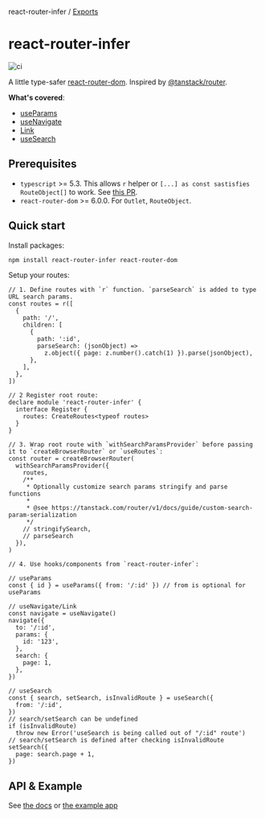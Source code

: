 react-router-infer / [Exports](modules.md)

# react-router-infer

![ci](https://github.com/haivuw/react-router-infer/actions/workflows/ci.yml/badge.svg)

A little type-safer [react-router-dom](https://github.com/remix-run/react-router). Inspired by [@tanstack/router](https://github.com/TanStack/router).

**What's covered**:

- [useParams](https://github.com/haivuw/react-router-infer/tree/main/docs/modules.md#useparams)
- [useNavigate](https://github.com/haivuw/react-router-infer/tree/main/docs/modules.md#usenavigate)
- [Link](https://github.com/haivuw/react-router-infer/tree/main/docs/modules.md#link)
- [useSearch](https://github.com/haivuw/react-router-infer/tree/main/docs/modules.md#usesearch)

## Prerequisites

- `typescript` >= 5.3. This allows `r` helper or `[...] as const sastisfies RouteObject[]` to work. See [this PR](https://github.com/microsoft/TypeScript/pull/55229).
- `react-router-dom` >= 6.0.0. For `Outlet`, `RouteObject`.

## Quick start

Install packages:

```bash
npm install react-router-infer react-router-dom
```

Setup your routes:

```tsx
// 1. Define routes with `r` function. `parseSearch` is added to type URL search params.
const routes = r([
  {
    path: '/',
    children: [
      {
        path: ':id',
        parseSearch: (jsonObject) =>
          z.object({ page: z.number().catch(1) }).parse(jsonObject),
      },
    ],
  },
])

// 2 Register root route:
declare module 'react-router-infer' {
  interface Register {
    routes: CreateRoutes<typeof routes>
  }
}

// 3. Wrap root route with `withSearchParamsProvider` before passing it to `createBrowserRouter` or `useRoutes`:
const router = createBrowserRouter(
  withSearchParamsProvider({
    routes,
    /**
     * Optionally customize search params stringify and parse functions
     *
     * @see https://tanstack.com/router/v1/docs/guide/custom-search-param-serialization
     */
    // stringifySearch,
    // parseSearch
  }),
)

// 4. Use hooks/components from `react-router-infer`:

// useParams
const { id } = useParams({ from: '/:id' }) // from is optional for useParams

// useNavigate/Link
const navigate = useNavigate()
navigate({
  to: '/:id',
  params: {
    id: '123',
  },
  search: {
    page: 1,
  },
})

// useSearch
const { search, setSearch, isInvalidRoute } = useSearch({
  from: '/:id',
})
// search/setSearch can be undefined
if (isInvalidRoute)
  throw new Error('useSearch is being called out of "/:id" route')
// search/setSearch is defined after checking isInvalidRoute
setSearch({
  page: search.page + 1,
})
```

## API & Example

See [the docs](https://github.com/haivuw/react-router-infer/blob/main/docs/modules.md) or [the example app](https://github.com/haivuw/react-router-infer/blob/main/example/src/App.tsx)
